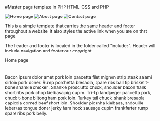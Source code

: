 #Master page template in PHP
HTML, CSS and PHP

![Home page]()
![About page]()
![Contact page]()

This is a simple template that carries the same header and footer throughout a website. It also styles the active link when you are on that page.

The header and footer is located in the folder called "includes". Header will include navigation and footer our copyright.

Home page 
  <?php
	$page_title = 'Contact';
	$thisPage='contact';
	include ('./includes/header.html');
?>
<!-- Content -->

<h1><?php echo $page_title ?></h1>
<p>Bacon ipsum dolor amet pork loin pancetta filet mignon strip
	steak salami sirloin pork doner. Rump porchetta bresaola, spare
	ribs ball tip brisket t-bone shankle chicken. Shankle prosciutto
	chuck, shoulder bacon flank short ribs pork chop kielbasa pig
	cupim. Tri-tip landjaeger pancetta pork, chuck t-bone biltong ham
	pork loin. Turkey tail chuck, shank bresaola capicola corned beef
	short loin. Shoulder picanha kielbasa, andouille leberkas tongue
	doner jerky ham hock sausage cupim frankfurter rump spare ribs pork
	belly.
</p>
<!-- Content ends -->
<?php
	include ('./includes/footer.html');
?>



     

